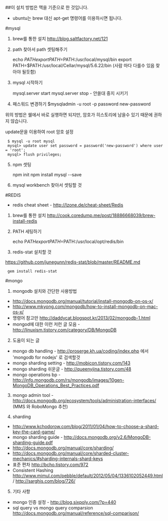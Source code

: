 ##이 설치 방법은 맥을 기준으로 한 것입니다.  
* ubuntu는 brew 대신 apt-get 명령어를 이용하시면 됩니다. 

#mysql
1) brew를 통한 설치  http://blog.saltfactory.net/121

2) path 찾아서 path 셋팅해주기 

    echo $PATH
    export PATH=$PATH:/usr/local/mysql/bin
    export PATH=$PATH:/usr/local/Cellar/mysql/5.6.22/bin
    (사람 마다 다를수 있음 찾아야 될듯함) 

3) mysql 시작하기

     mysql.server start
     mysql.server stop  - 안쓸대 중지 시키기

4) 패스워드 변경하기
     $mysqladmin -u root -p password new-password

위의 방법은 쉘에서 바로 실행하면 되지만, 암호가 히스토리에 남을수 있기 때문에 권하지 않습니다.

update문을 이용하여 root 암호 설정

     $ mysql -u root mysql
     mysql> update user set password = password('new-password') where user = 'root';
     mysql> flush privileges;

5) npm 셋팅   

     npm init 
     npm install mysql --save 


6) mysql workbench 찾아서 셋팅할 것 


#REDIS
* redis cheat sheet - http://lzone.de/cheat-sheet/Redis

1) brew를 통한 설치  http://cook.coredump.me/post/18886668039/brew-install-redis 

2) PATH 세팅하기

     echo P$ATH 
     export PATH=$PATH:/usr/local/opt/redis/bin
    

3) redis-stat 설치할 것 

https://github.com/junegunn/redis-stat/blob/master/README.md 

     gem install redis-stat

#mongo 
1)  mongodb 설치와 간단한 사용방법 

* http://docs.mongodb.org/manual/tutorial/install-mongodb-on-os-x/ 
* http://www.mkyong.com/mongodb/how-to-install-mongodb-on-mac-os-x/ 
* 명령어 참고만 http://daddycat.blogspot.kr/2013/02/mongodb-1.html
* mongod에 대한 이런 저런 글 모음 - http://linuxism.tistory.com/category/DB/MongoDB 

2) 도움이 되는 글 
* mongo db handling -  http://proserge.kh.ua/coding/index.php 에서 'mongodb for nodejs' 로 검색할것
* mongo sharding setting - http://mobicon.tistory.com/143
* mongo sharding 쉬운글 - http://queenyjina.tistory.com/48
* mongo operations bp - http://info.mongodb.com/rs/mongodb/images/10gen-MongoDB_Operations_Best_Practices.pdf

3)  mongo admin tool - http://docs.mongodb.org/ecosystem/tools/administration-interfaces/  (MMS 와 RoboMongo 추천) 

4)  sharding
* http://www.kchodorow.com/blog/2011/01/04/how-to-choose-a-shard-key-the-card-game/
* mongo sharding guide - http://docs.mongodb.org/v2.6/MongoDB-sharding-guide.pdf 
* http://docs.mongodb.org/manual/core/sharding/
* http://docs.mongodb.org/manual/core/sharded-cluster-mechanics/#sharding-internals-shard-keys
* 표준 편차 http://bcho.tistory.com/972
* Consistent Hashing  http://www.mimul.com/pebble/default/2012/05/04/1336102052449.html /  http://sarghis.com/blog/726/

5) 기타 사항
* mongo 인증 설정 - http://blog.sixpoly.com/?p=440 
* sql query vs mongo query  comparsion  http://docs.mongodb.org/manual/reference/sql-comparison/
